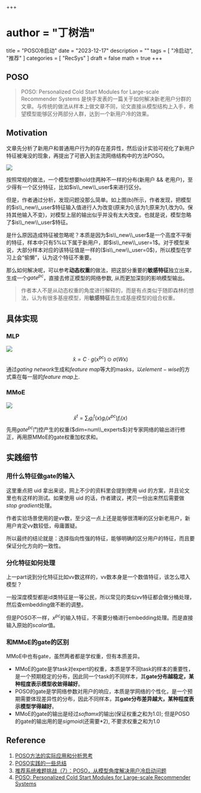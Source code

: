 +++
# author = "丁树浩"
title = "POSO冷启动"
date = "2023-12-17"
description = ""
tags = [
  "冷启动",
  "推荐"
]
categories = [
  "RecSys"
]
draft = false
math = true
+++

## POSO
> POSO: Personalized Cold Start Modules for Large-scale Recommender Systems 是快手发表的一篇关于如何解决新老用户分群的文章。与传统的做法从样本上做文章不同，论文直接从模型结构上入手，希望模型能够区分两部分人群，达到一个新用户冷的效果。

## Motivation
文章先分析了新用户和普通用户行为的存在差异性，然后设计实验可视化了新用户特征被淹没的现象，再提出了可嵌入到主流网络结构中的方法POSO。

![](https://markdown-1258220306.cos.ap-shenzhen-fsi.myqcloud.com/img/202407231439808.png)

按照常规的做法，一个模型想要hold住两种不一样的分布(新用户 && 老用户)，至少得有一个区分特征，比如$is\\_new\\_user$来进行区分。

但是，作者通过分析，发现问题没那么简单。如上图(b)所示，作者发现，把模型的$is\\_new\\_user$特征输入值进行人为改变(原来为0,该为1;原来为1,改为0。保持其他输入不变)，对模型上层的输出似乎并没有太大改变。也就是说，模型忽略了$is\\_new\\_user$特征。

是什么原因造成特征被忽略呢？本质是因为$is\\_new\\_user$是一个高度不平衡的特征，样本中只有5%以下属于新用户，即$is\\_new\\_user=1$。对于模型来说，大部分样本对应的该特征值是一样的($is\\_new\\_user=0$)，所以模型在学习上会“偷懒”，认为这个特征不重要。

那么如何解决呢，可以参考**动态权重**的做法，把这部分重要的**敏感特征**独立出来，生成一个$gate^{pc}$，直接去修正模型的网络参数, 从而更加深刻的影响模型输出。

> 作者本人不是从动态权重的角度进行解释的，而是有点类似于随即森林的想法，认为有很多基座模型，用**敏感特征**去生成基座模型的组合权重。

## 具体实现
### MLP
![](https://markdown-1258220306.cos.ap-shenzhen-fsi.myqcloud.com/img/202407191114640.png)
$$\mathrm{\hat{x}}=C\cdot g\left(\mathrm{x}^\mathrm{pc}\right)\odot\sigma\left(W\mathrm{x}\right)$$
通过$gating\ network$生成和$feature\ map$等大的masks，以$element-wise$的方式乘在每一层的$feature\ map$上.

### MMoE   
![](https://markdown-1258220306.cos.ap-shenzhen-fsi.myqcloud.com/img/202407191121236.png)

$$\hat{x}^t=\sum_ig_i^t(x)g_i(x^{pc})f_i(x) $$
先用$gate^{pc}$门控产生的权重($dim=num\\_experts$)对专家网络的输出进行修正，再用原MMoE的gate权重加权求和。

## 实践细节

### 用什么特征做gate的输入
这里重点把 uid 拿出来说，网上不少的资料里会提到使用 uid 的方案，并且论文里也有这样的测试。如果使用 uid 的话，作者建议，拷贝一份出来然后需要做$stop\ gradient$处理。

作者实验场景使用的是vv数，至少这一点上还是能够很清晰的区分新老用户，新用户肯定vv数较低，毋庸置疑。

所以最终的结论就是：选择指向性强的特征，能够明确的区分用户的特征，而且要保证分化方向的一致性。

### 分化特征如何处理

上一part说到分化特征比如vv数这样的，vv数本身是一个数值特征，该怎么喂入模型？

一般深度模型都是id类特征是一等公民，所以常见的类似vv特征都会做分桶处理，然后查embedding做不断的调整。

但是POSO不一样，$x^{pc}$的输入特征，不需要分桶进行embedding处理。而是直接输入原始的$scalar$值。


### 和MMoE的gate的区别

MMoE中也有gate，虽然两者都是学权重，但有本质差异。

- MMoE的gate是学task对expert的权重，本质是学不同task的样本的重要性，是一个预期稳定的分布，因此同一个task的不同样本，其**gate分布越稳定，某种程度表示模型收敛得越好**。
- POSO的gate是学网络参数对用户的响应，本质是学网络的个性化，是一个预期需要体现差异性的分布，因此不同样本，其**gate分布差异越大，某种程度表示模型学得越好**。
- MMoE的gate的输出是经过$softamx$的输出(保证权重之和为1.0); 但是POSO的gate的输出用的是$sigmoid$(还需要*2), 不要求权重之和为1.0

## Reference
1. [POSO方法的实际应用和分析思考](https://mp.weixin.qq.com/s?__biz=MzAxMzgzOTc2NA==&mid=2652180120&idx=1&sn=8ed33f2216192976f4accf129e819aa9&chksm=807dd263b70a5b75457da3d6f6abd0bb9fd1837c2e9d868df18a4012ba88c1f1dab51a15dba6&cur_album_id=2277635355426373635&scene=189#wechat_redirect)
2. [POSO实践的一些总结](https://www.deeplearn.me/4317.html)
3. [推荐系统难题挑战（7）：POSO，从模型角度解决用户冷启动问题](https://zhuanlan.zhihu.com/p/472726462)
4. [POSO: Personalized Cold Start Modules for Large-scale Recommender Systems](https://arxiv.org/pdf/2108.04690)